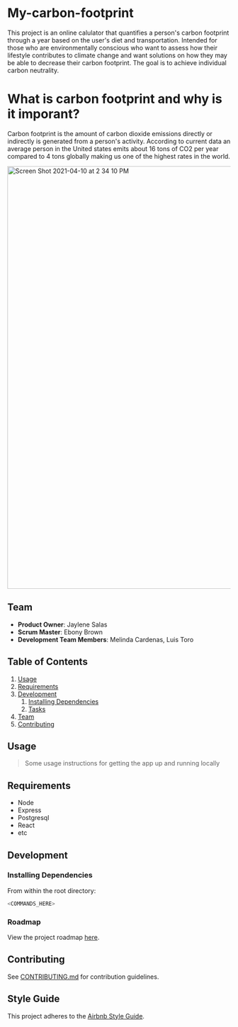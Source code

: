 # My-carbon-footprint

This project is an online calulator that quantifies a person's carbon footprint through a year based on the user's diet and transportation. Intended for those who are environmentally conscious who want to assess how their lifestyle contributes to climate change and want solutions on how they may be able to decrease their carbon footprint. The goal is to achieve individual carbon neutrality. 

# What is carbon footprint and why is it imporant?

Carbon footprint is the amount of carbon dioxide emissions directly or indirectly is generated from a person's activity. According to current data an average person in the United states emits about 16 tons of CO2 per year compared to 4 tons globally making us one of the highest rates in the world. 

<img width="954" alt="Screen Shot 2021-04-10 at 2 34 10 PM" src="https://user-images.githubusercontent.com/70560875/114281030-18b81600-9a0a-11eb-9cfd-b37d24f47a90.png">

## Team

  - __Product Owner__: Jaylene Salas
  - __Scrum Master__: Ebony Brown
  - __Development Team Members__: Melinda Cardenas, Luis Toro

## Table of Contents

1. [Usage](#Usage)
1. [Requirements](#requirements)
1. [Development](#development)
    1. [Installing Dependencies](#installing-dependencies)
    1. [Tasks](#tasks)
1. [Team](#team)
1. [Contributing](#contributing)

## Usage

> Some usage instructions for getting the app up and running locally

## Requirements

- Node 
- Express
- Postgresql 
- React
- etc

## Development

### Installing Dependencies

From within the root directory:

```sh
<COMMANDS_HERE>
```

### Roadmap

View the project roadmap [here](https://github.com/my-carbon-tracker/my-carbon-footprint-server/projects/1).


## Contributing

See [CONTRIBUTING.md](CONTRIBUTING.md) for contribution guidelines.


## Style Guide

This project adheres to the [Airbnb Style Guide](https://github.com/airbnb/javascript).

